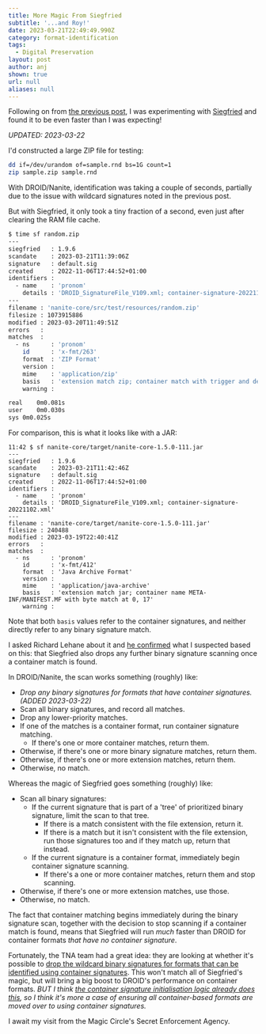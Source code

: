 ```yaml
---
title: More Magic From Siegfried
subtitle: '...and Roy!'
date: 2023-03-21T22:49:49.990Z
category: format-identification
tags:
  - Digital Preservation
layout: post
author: anj
shown: true
url: null
aliases: null
---
```

Following on from [the previous post](/2023/03/21/speeding-up-format-identification/), I was experimenting with [Siegfried](https://www.itforarchivists.com/siegfried) and found it to be even faster than I was expecting!

_UPDATED: 2023-03-22_

<!--break-->

I'd constructed a large ZIP file for testing:

```bash
dd if=/dev/urandom of=sample.rnd bs=1G count=1
zip sample.zip sample.rnd
```
With DROID/Nanite, identification was taking a couple of seconds, partially due to the issue with wildcard signatures noted in the previous post. 

But with Siegfried, it only took a tiny fraction of a second, even just after clearing the RAM file cache.

```bash
$ time sf random.zip 
---
siegfried   : 1.9.6
scandate    : 2023-03-21T11:39:06Z
signature   : default.sig
created     : 2022-11-06T17:44:52+01:00
identifiers : 
  - name    : 'pronom'
    details : 'DROID_SignatureFile_V109.xml; container-signature-20221102.xml'
---
filename : 'nanite-core/src/test/resources/random.zip'
filesize : 1073915886
modified : 2023-03-20T11:49:51Z
errors   : 
matches  :
  - ns      : 'pronom'
    id      : 'x-fmt/263'
    format  : 'ZIP Format'
    version : 
    mime    : 'application/zip'
    basis   : 'extension match zip; container match with trigger and default extension'
    warning : 

real	0m0.081s
user	0m0.030s
sys	0m0.025s
```

For comparison, this is what it looks like with a JAR:

```
11:42 $ sf nanite-core/target/nanite-core-1.5.0-111.jar
---
siegfried   : 1.9.6
scandate    : 2023-03-21T11:42:46Z
signature   : default.sig
created     : 2022-11-06T17:44:52+01:00
identifiers : 
  - name    : 'pronom'
    details : 'DROID_SignatureFile_V109.xml; container-signature-20221102.xml'
---
filename : 'nanite-core/target/nanite-core-1.5.0-111.jar'
filesize : 240488
modified : 2023-03-19T22:40:41Z
errors   : 
matches  :
  - ns      : 'pronom'
    id      : 'x-fmt/412'
    format  : 'Java Archive Format'
    version : 
    mime    : 'application/java-archive'
    basis   : 'extension match jar; container name META-INF/MANIFEST.MF with byte match at 0, 17'
    warning : 
```

Note that both `basis` values refer to the container signatures, and neither directly refer to any binary signature match.

I asked Richard Lehane about it and [he confirmed](https://twitter.com/richardlehane/status/1638179119870484480) what I suspected based on this: that Siegfried also drops any further binary signature scanning once a container match is found.

In DROID/Nanite, the scan works something (roughly) like:

- _Drop any binary signatures for formats that have container signatures. (ADDED 2023-03-22)_
- Scan all binary signatures, and record all matches.
- Drop any lower-priority matches.
- If one of the matches is a container format, run container signature matching.
    - If there's one or more container matches, return them.
- Otherwise, if there's one or more binary signature matches, return them.
- Otherwise, if there's one or more extension matches, return them.
- Otherwise, no match.

Whereas the magic of Siegfried goes something (roughly) like:

- Scan all binary signatures:
    - If the current signature that is part of a 'tree' of prioritized binary signature, limit the scan to that tree.
        - If there is a match consistent with the file extension, return it.
        - If there is a match but it isn't consistent with the file extension, run those signatures too and if they match up, return that instead.
    - If the current signature is a container format, immediately begin container signature scanning.
        - If there's a one or more container matches, return them and stop scanning.
- Otherwise, if there's one or more extension matches, use those.
- Otherwise, no match.

The fact that container matching begins immediately during the binary signature scan, together with the decision to stop scanning if a container match is found, means that Siegfried will run _much_ faster than DROID for container formats _that have no container signature_.

Fortunately, the TNA team had a great idea: they are looking at whether it's possible to [drop the wildcard binary signatures for formats that can be identified using container signatures](https://github.com/digital-preservation/droid/issues/906#issuecomment-1478342546).  This won't match all of Siegfried's magic, but will bring a big boost to DROID's performance on container formats. _BUT I think [the container signature initialisation logic already does this](https://github.com/digital-preservation/droid/blob/a977e74b3ad791af2cefce43ea797aafd81c490f/droid-container/src/main/java/uk/gov/nationalarchives/droid/container/ContainerIdentifierInit.java#L79), so I think it's more a case of ensuring all container-based formats are moved over to using container signatures._

I await my visit from the Magic Circle's Secret Enforcement Agency.
